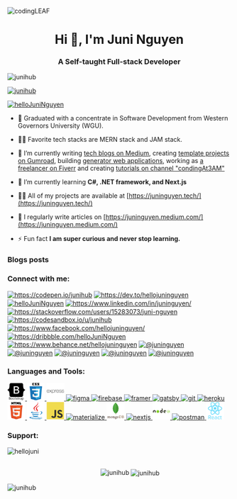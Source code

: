 ![codingLEAF](https://res.cloudinary.com/dafolrlpj/image/upload/v1658138198/gallery/cda52aledzvnqtw0x6ns.png)

<h1 align="center">Hi 👋, I'm Juni Nguyen</h1>
<h3 align="center">A Self-taught Full-stack Developer</h3>

<p align="left"> <img src="https://komarev.com/ghpvc/?username=junihub&label=Profile%20views&color=0e75b6&style=flat" alt="junihub" /> </p>

<p align="left"> <a href="https://github.com/ryo-ma/github-profile-trophy"><img src="https://github-profile-trophy.vercel.app/?username=junihub&theme=oldie" alt="junihub" /></a> </p>

<p align="left"> <a href="https://twitter.com/helloJuniNguyen" target="blank"><img src="https://img.shields.io/twitter/follow/helloJuniNguyen?logo=twitter&style=for-the-badge" alt="helloJuniNguyen" /></a> </p>

- 🏫 Graduated with a concentrate in Software Development from Western Governors University (WGU).

- 👩‍💻 Favorite tech stacks are MERN stack and JAM stack.

- 🔭 I’m currently writing [tech blogs on Medium](https://juninguyen.medium.com/), creating [template projects on Gumroad](https://codingleaf.gumroad.com/), building [generator web applications](https://www.juninguyen.tech/generators), working as [a freelancer on Fiverr](https://www.fiverr.com/juninguyen) and creating [tutorials on channel "condingAt3AM"](https://www.youtube.com/@codingAt3AM)

- 🌱 I’m currently learning **C#, .NET framework, and Next.js**

- 👨‍💻 All of my projects are available at [https://juninguyen.tech/](https://juninguyen.tech/)

- 📝 I regularly write articles on [https://juninguyen.medium.com/](https://juninguyen.medium.com/)

- ⚡ Fun fact **I am super curious and never stop learning.**

### Blogs posts
<!-- BLOG-POST-LIST:START -->
<!-- BLOG-POST-LIST:END -->

<h3 align="left">Connect with me:</h3>
<p align="left">
<a href="https://codepen.io/junihub" target="blank"><img align="center" src="https://raw.githubusercontent.com/rahuldkjain/github-profile-readme-generator/master/src/images/icons/Social/codepen.svg" alt="https://codepen.io/junihub" height="30" width="40" /></a>
<a href="https://dev.to/hellojuninguyen" target="blank"><img align="center" src="https://cdn.jsdelivr.net/npm/simple-icons@3.0.1/icons/dev-dot-to.svg" alt="https://dev.to/hellojuninguyen" height="30" width="40" /></a>
<a href="https://twitter.com/helloJuniNguyen" target="blank"><img align="center" src="https://raw.githubusercontent.com/rahuldkjain/github-profile-readme-generator/master/src/images/icons/Social/twitter.svg" alt="helloJuniNguyen" height="30" width="40" /></a>
<a href="https://linkedin.com/in/juninguyen/" target="blank"><img align="center" src="https://raw.githubusercontent.com/rahuldkjain/github-profile-readme-generator/master/src/images/icons/Social/linked-in-alt.svg" alt="https://www.linkedin.com/in/juninguyen/" height="30" width="40" /></a>
<a href="https://stackoverflow.com/users/15283073/juni-nguyen" target="blank"><img align="center" src="https://raw.githubusercontent.com/rahuldkjain/github-profile-readme-generator/master/src/images/icons/Social/stack-overflow.svg" alt="https://stackoverflow.com/users/15283073/juni-nguyen" height="30" width="40" /></a>
<a href="https://codesandbox.io/u/junihub" target="blank"><img align="center" src="https://cdn.jsdelivr.net/npm/simple-icons@3.0.1/icons/codesandbox.svg" alt="https://codesandbox.io/u/junihub" height="30" width="40" /></a>
<a href="https://fb.com/hellojuninguyen/" target="blank"><img align="center" src="https://raw.githubusercontent.com/rahuldkjain/github-profile-readme-generator/master/src/images/icons/Social/facebook.svg" alt="https://www.facebook.com/hellojuninguyen/" height="30" width="40" /></a>
<a href="https://dribbble.com/helloJuniNguyen" target="blank"><img align="center" src="https://raw.githubusercontent.com/rahuldkjain/github-profile-readme-generator/master/src/images/icons/Social/dribbble.svg" alt="https://dribbble.com/helloJuniNguyen" height="30" width="40" /></a>
<a href="https://www.behance.net/hellojuninguyen" target="blank"><img align="center" src="https://raw.githubusercontent.com/rahuldkjain/github-profile-readme-generator/master/src/images/icons/Social/behance.svg" alt="https://www.behance.net/hellojuninguyen" height="30" width="40" /></a>
<a href="https://medium.com/@juninguyen" target="blank"><img align="center" src="https://raw.githubusercontent.com/rahuldkjain/github-profile-readme-generator/master/src/images/icons/Social/medium.svg" alt="@juninguyen" height="30" width="40" /></a>
<a href="https://www.istockphoto.com/portfolio/JuniNguyen" target="blank"><img align="center" src="https://user-images.githubusercontent.com/35412770/179401436-f42d48fb-8017-4ffd-b16c-f504c5969726.svg" alt="@juninguyen" height="30" width="40" /></a>
<a href="https://codingleaf.gumroad.com/" target="blank"><img align="center" src="https://user-images.githubusercontent.com/35412770/179401791-f9237276-610b-4057-9e37-4fbd57d30e70.svg" alt="@juninguyen" height="30" width="40" /></a>
<a href="https://www.fiverr.com/juninguyen" target="blank"><img align="center" src="https://user-images.githubusercontent.com/35412770/179401787-25e3f5a2-4ae5-406e-a862-3f5799539283.svg" alt="@juninguyen" height="30" width="40" /></a>
<a href="https://www.youtube.com/channel/UCZUJ0nkrzeKkse3RLdedxHQ" target="blank"><img align="center" src="https://user-images.githubusercontent.com/35412770/179404343-3743e3ee-221e-4f6f-af87-576034312b89.svg" alt="@juninguyen" height="30" width="40" /></a>
</p>

<h3 align="left">Languages and Tools:</h3>
<p align="left"> <a href="https://getbootstrap.com" target="_blank"> <img src="https://raw.githubusercontent.com/devicons/devicon/master/icons/bootstrap/bootstrap-plain-wordmark.svg" alt="bootstrap" width="40" height="40"/> </a> <a href="https://www.w3schools.com/css/" target="_blank"> <img src="https://raw.githubusercontent.com/devicons/devicon/master/icons/css3/css3-original-wordmark.svg" alt="css3" width="40" height="40"/> </a> <a href="https://expressjs.com" target="_blank"> <img src="https://raw.githubusercontent.com/devicons/devicon/master/icons/express/express-original-wordmark.svg" alt="express" width="40" height="40"/> </a> <a href="https://www.figma.com/" target="_blank"> <img src="https://www.vectorlogo.zone/logos/figma/figma-icon.svg" alt="figma" width="40" height="40"/> </a> <a href="https://firebase.google.com/" target="_blank"> <img src="https://www.vectorlogo.zone/logos/firebase/firebase-icon.svg" alt="firebase" width="40" height="40"/> </a> <a href="https://www.framer.com/" target="_blank"> <img src="https://www.vectorlogo.zone/logos/framer/framer-icon.svg" alt="framer" width="40" height="40"/> </a> <a href="https://www.gatsbyjs.com/" target="_blank"> <img src="https://www.vectorlogo.zone/logos/gatsbyjs/gatsbyjs-icon.svg" alt="gatsby" width="40" height="40"/> </a> <a href="https://git-scm.com/" target="_blank"> <img src="https://www.vectorlogo.zone/logos/git-scm/git-scm-icon.svg" alt="git" width="40" height="40"/> </a> <a href="https://heroku.com" target="_blank"> <img src="https://www.vectorlogo.zone/logos/heroku/heroku-icon.svg" alt="heroku" width="40" height="40"/> </a> <a href="https://www.w3.org/html/" target="_blank"> <img src="https://raw.githubusercontent.com/devicons/devicon/master/icons/html5/html5-original-wordmark.svg" alt="html5" width="40" height="40"/> </a> <a href="https://www.java.com" target="_blank"> <img src="https://raw.githubusercontent.com/devicons/devicon/master/icons/java/java-original.svg" alt="java" width="40" height="40"/> </a> <a href="https://developer.mozilla.org/en-US/docs/Web/JavaScript" target="_blank"> <img src="https://raw.githubusercontent.com/devicons/devicon/master/icons/javascript/javascript-original.svg" alt="javascript" width="40" height="40"/> </a> <a href="https://materializecss.com/" target="_blank"> <img src="https://raw.githubusercontent.com/prplx/svg-logos/5585531d45d294869c4eaab4d7cf2e9c167710a9/svg/materialize.svg" alt="materialize" width="40" height="40"/> </a> <a href="https://www.mongodb.com/" target="_blank"> <img src="https://raw.githubusercontent.com/devicons/devicon/master/icons/mongodb/mongodb-original-wordmark.svg" alt="mongodb" width="40" height="40"/> </a> <a href="https://nextjs.org/" target="_blank"> <img src="https://user-images.githubusercontent.com/35412770/179401695-ad0bf183-6ed3-41c6-875d-51161ee48656.svg" alt="nextjs" width="40" height="40"/> </a> <a href="https://nodejs.org" target="_blank"> <img src="https://raw.githubusercontent.com/devicons/devicon/master/icons/nodejs/nodejs-original-wordmark.svg" alt="nodejs" width="40" height="40"/> </a> <a href="https://postman.com" target="_blank"> <img src="https://www.vectorlogo.zone/logos/getpostman/getpostman-icon.svg" alt="postman" width="40" height="40"/> </a> <a href="https://reactjs.org/" target="_blank"> <img src="https://raw.githubusercontent.com/devicons/devicon/master/icons/react/react-original-wordmark.svg" alt="react" width="40" height="40"/> </a> </p>

<h3 align="left">Support:</h3>
<p><a href="https://www.buymeacoffee.com/hellojuninguyen"> <img align="left" src="https://cdn.buymeacoffee.com/buttons/v2/default-yellow.png" height="50" width="210" alt="hellojuni" /></a></p><br><br>

<p><img align="left" src="https://github-readme-stats.vercel.app/api/top-langs?username=junihub&show_icons=true&locale=en&theme=graywhite" alt="junihub" /></p>

<p>&nbsp;<img align="center" src="https://github-readme-stats.vercel.app/api?username=junihub&show_icons=true&locale=en" alt="junihub" /></p>

<p><img align="center" src="https://github-readme-streak-stats.herokuapp.com/?user=junihub&" alt="junihub" /></p>
